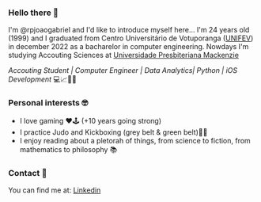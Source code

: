 ### Hello there 👋
I'm @rpjoaogabriel and I'd like to introduce myself here... I'm 24 years old (1999) and I graduated from Centro Universitário de Votuporanga ([UNIFEV][1]) in december 2022 as a bacharelor in computer engineering. Nowdays I'm studying Accouting Sciences at [Universidade Presbiteriana Mackenzie][2] 
<!--I took a gap year in 2023 and I had the privillege to travel the world a bit, I lived in Berlin for 3 month where I not only embraced a new culture but also cultivated a global mindset that I believe will enhance my ability to collaborate in a work enviroment in the near future.-->

*Accouting Student | Computer Engineer | Data Analytics| Python | iOS Development* 💻📈🤖📱

### Personal interests 🤓
- I love gaming ❤️🕹️ (+10 years going strong)
- I practice Judo and Kickboxing (grey belt & green belt)🥋👊
- I enjoy reading about a pletorah of things, from science to fiction, from mathematics to philosophy 📚

### Contact 📲
You can find me at: [Linkedin][3]

[1]: https://www.unifev.edu.br "UNIFEV"
[2]: https://www.mackenzie.br/universidade/sao-paulo-higienopolis
[3]: https://www.linkedin.com/in/joaogabrielrp/ "Linkedin"
<!--
**rpjoaogabriel/rpjoaogabriel** is a ✨ _special_ ✨ repository because its `README.md` (this file) appears on your GitHub profile.

Here are some ideas to get you started:

- 🔭 I’m currently working on ...
- 🌱 I’m currently learning ...
- 👯 I’m looking to collaborate on ...
- 🤔 I’m looking for help with ...
- 💬 Ask me about ...
- 📫 How to reach me: ...
- 😄 Pronouns: ...
- ⚡ Fun fact: ...
-->
